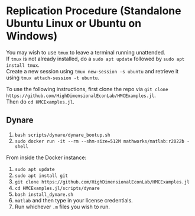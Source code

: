 # Replication Procedure (Standalone Ubuntu Linux or Ubuntu on Windows)

You may wish to use `tmux` to leave a terminal running unattended.\
If `tmux` is not already installed, do a `sudo apt update` followed by `sudo apt install tmux`.\
Create a new session using `tmux new-session -s ubuntu` and retrieve it using `tmux attach-session -t ubuntu`.

To use the following instructions, first clone the repo via `git clone https://github.com/HighDimensionalEconLab/HMCExamples.jl`.\
Then do `cd HMCExamples.jl`.

## Dynare 

1. `bash scripts/dynare/dynare_bootup.sh`
2. `sudo docker run -it --rm --shm-size=512M mathworks/matlab:r2022b -shell`

From inside the Docker instance:
1. `sudo apt update`
2. `sudo apt install git`
3. `git clone https://github.com/HighDimensionalEconLab/HMCExamples.jl`
4. `cd HMCExamples.jl/scripts/dynare`
5. `bash install_dynare.sh`
6. `matlab` and then type in your license credentials.
7. Run whichever `.m` files you wish to run.
